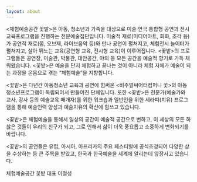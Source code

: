 ```yaml
---
layout: about
---
```



<체험예술공간 꽃밭>은 아동, 청소년과 가족을 대상으로 미술·연극 통합형 공연과 전시 교육프로그램을 진행하는 전문예술집단입니다. 미술적 재료(미디어아트, 회화, 조각 등)가 공연적 재료(몸, 오브제, 라이브음악 등)와 만나 공연이 펼쳐지고, 체험전시 놀이터가 펼쳐지고, 살아 뛰노는 교육(공연형 교육, 전시형 교육)이 이루어집니다. <꽃밭>의 프로그램들은 공연장, 미술관, 박물관, 대안공간, 야외 등 모든 공간을 예술적 향기로 가득 채워왔습니다. <꽃밭>은 예술을 단지 체험하고 끝나는 것이 아니라 체험 자체가 예술이 되는 과정을 온몸으로 겪는 “체험예술”을 지향합니다.

<꽃밭>은 다년간 아동청소년 교육과 공연에 힘써온 <비주얼씨어터컴퍼니 꽃>의 아동청소년프로그램이 독립되어서 만들어진 단체입니다. 또한 <꽃밭>은 전문가(예술가와 교사, 강사 등의 예술교육 매개자)를 위한 워크숍과 일반인을 위한 세라피(치유) 프로그램을 통해 예술인력 양성과 예술치유의 확산에 힘쓰고 있습니다.

<꽃밭>은 체험예술을 통해서 일상의 공간이 예술적 공간으로 변하고, 이 세상의 모든 하찮은 것들이 우리의 친구가 되고, 그로 인해서 삶이 더욱 풍요롭고 소중하게 변화되기를 바랍니다.

<꽃밭>의 공연들은 유럽, 아시아, 아프리카의 주요 페스티벌에 공식초청되어 다양한 상을 수상하는 등 큰 주목을 받았고, 한국과 한국예술을 세계에 알리는데 앞장서고 있습니다.

체험예술공간 꽃밭 대표 이철성
